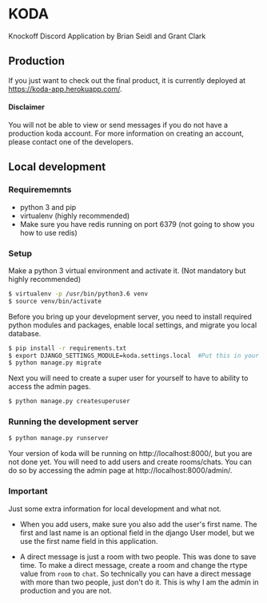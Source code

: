 # KODA
Knockoff Discord Application by Brian Seidl and Grant Clark

## Production
If you just want to check out the final product, it is currently deployed at https://koda-app.herokuapp.com/.

#### Disclaimer

You will not be able to view or send messages if you do not have a production koda account.  For more information on creating an account, please contact one of the developers.

## Local development

### Requirememnts
- python 3 and pip
- virtualenv (highly recommended)
- Make sure you have redis running on port 6379 (not going to show you how to use redis)

### Setup

Make a python 3 virtual environment and activate it. (Not mandatory but highly recommended)
```bash
$ virtualenv -p /usr/bin/python3.6 venv
$ source venv/bin/activate
```

Before you bring up your development server, you need to install required python modules and packages, enable local settings, and migrate you local database.
```bash
$ pip install -r requirements.txt
$ export DJANGO_SETTINGS_MODULE=koda.settings.local  #Put this in your shell's startup script
$ python manage.py migrate
```

Next you will need to create a super user for yourself to have to ability to access the admin pages.
```bash
$ python manage.py createsuperuser
```

### Running the development server

```bash
$ python manage.py runserver
```

Your version of koda will be running on http://localhost:8000/, but you are not done yet.  You will need to add users and create rooms/chats.  You can do so by accessing the admin page at http://localhost:8000/admin/.

### Important

Just some extra information for local development and what not.

- When you add users, make sure you also add the user's first name.  The first and last name is an optional field in the django User model, but we use the first name field in this application.

- A direct message is just a room with two people.  This was done to save time. To make a direct message, create a room and change the rtype value from `room` to `chat`.  So technically you can have a direct message with more than two people, just don't do it.  This is why I am the admin in production and you are not.
